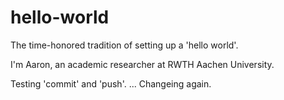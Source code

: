 # hello-world
The time-honored tradition of setting up a 'hello world'.

I'm Aaron, an academic researcher at RWTH Aachen University.

Testing 'commit' and 'push'. ... Changeing again.
